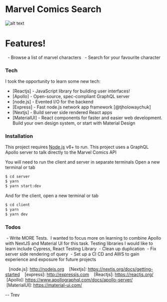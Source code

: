 # Marvel Comics Search


![alt text](https://i.pinimg.com/originals/c0/2f/af/c02faf5610752ab14459b8ba60136a56.gif "Marvel comics")

# Features!

  - Browse a list of marvel characters
  - Search for your favourite character




### Tech

I took the opportunity to learn some new tech:

* [Reactjs] - JavaScript library for building user interfaces!
* [Apollo] - Open-source, spec-compliant GraphQL server
* [node.js] - Evented I/O for the backend
* [Express] - Fast node.js network app framework [@tjholowaychuk]
* [Nextjs] - Build server side rendered React apps
* [MaterialUI] - React components for faster and easier web development. Build your own design system, or start with Material Design



### Installation

This project requires [Node.js](https://nodejs.org/) v6+ to run.
This project uses a GraphQL Apollo server to talk directly to the Marvel Comics API

You will need to run the client and server in separate terminals
Open a new terminal or tab
```sh
$ cd server
$ yarn
$ yarn start:dev
```

And for the client, open a new terminal or tab
```sh
$ cd client
$ yarn
$ yarn dev
```

### Todos

 - Write MORE Tests. 
 I wanted to focus more on learning to combine Apollo with NextJS and Material UI for this task. Testing libraries I would like to learn include Cypress, React Testing Library
 - Clean up duplication 
 - Fix server side rendering of query
 - Set up a CI CD and AWS to gain experience and exposure for future projects
 


   [node.js]: <http://nodejs.org>
   [Nextjs]: <https://nextjs.org/docs/getting-started>
   [express]: <http://expressjs.com>
   [Reactjs]: <https://reactjs.org/>
   [Apollo]: <https://www.apollographql.com/docs/apollo-server/>
   [MaterialUI]: <https://material-ui.com/>


-- 
Trev